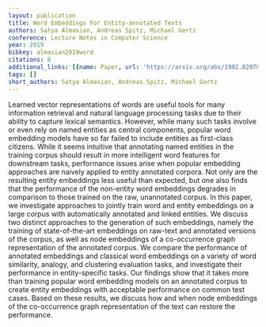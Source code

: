 ```yaml
---
layout: publication
title: Word Embeddings For Entity-annotated Texts
authors: Satya Almasian, Andreas Spitz, Michael Gertz
conference: Lecture Notes in Computer Science
year: 2019
bibkey: almasian2019word
citations: 8
additional_links: [{name: Paper, url: 'https://arxiv.org/abs/1902.02078'}]
tags: []
short_authors: Satya Almasian, Andreas Spitz, Michael Gertz
---
```

Learned vector representations of words are useful tools for many information
retrieval and natural language processing tasks due to their ability to capture
lexical semantics. However, while many such tasks involve or even rely on named
entities as central components, popular word embedding models have so far
failed to include entities as first-class citizens. While it seems intuitive
that annotating named entities in the training corpus should result in more
intelligent word features for downstream tasks, performance issues arise when
popular embedding approaches are naively applied to entity annotated corpora.
Not only are the resulting entity embeddings less useful than expected, but one
also finds that the performance of the non-entity word embeddings degrades in
comparison to those trained on the raw, unannotated corpus. In this paper, we
investigate approaches to jointly train word and entity embeddings on a large
corpus with automatically annotated and linked entities. We discuss two
distinct approaches to the generation of such embeddings, namely the training
of state-of-the-art embeddings on raw-text and annotated versions of the
corpus, as well as node embeddings of a co-occurrence graph representation of
the annotated corpus. We compare the performance of annotated embeddings and
classical word embeddings on a variety of word similarity, analogy, and
clustering evaluation tasks, and investigate their performance in
entity-specific tasks. Our findings show that it takes more than training
popular word embedding models on an annotated corpus to create entity
embeddings with acceptable performance on common test cases. Based on these
results, we discuss how and when node embeddings of the co-occurrence graph
representation of the text can restore the performance.